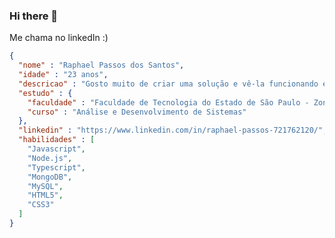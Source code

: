 ### Hi there 👋

Me chama no linkedIn :)

``` json
{
  "nome" : "Raphael Passos dos Santos",
  "idade" : "23 anos",
  "descricao" : "Gosto muito de criar uma solução e vê-la funcionando e realmente resolvendo um problema. Dependendo do tipo de problema, é necessário muito conhecimento.",
  "estudo" : {
  	"faculdade" : "Faculdade de Tecnologia do Estado de São Paulo - Zona Sul",
  	"curso" : "Análise e Desenvolvimento de Sistemas"
  },
  "linkedin" : "https://www.linkedin.com/in/raphael-passos-721762120/",
  "habilidades" : [
    "Javascript",
    "Node.js",
    "Typescript",
    "MongoDB",
    "MySQL",
    "HTML5",
    "CSS3"
  ]
}
```

<!--
**raphael251/raphael251** is a ✨ _special_ ✨ repository because its `README.md` (this file) appears on your GitHub profile.

Here are some ideas to get you started:

- 🔭 I’m currently working on ...
- 🌱 I’m currently learning ...
- 👯 I’m looking to collaborate on ...
- 🤔 I’m looking for help with ...
- 💬 Ask me about ...
- 📫 How to reach me: ...
- 😄 Pronouns: ...
- ⚡ Fun fact: ...
-->
